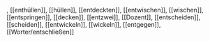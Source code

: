 , [[enthüllen]], [[hüllen]], [[entdeckten]], [[entwischen]], [[wischen]], [[entspringen]], [[decken]], [[entzwei]], [[Dozent]], [[entscheiden]], [[scheiden]], [[entwickeln]], [[wickeln]], [[entgegen]], [[Worter/entschließen]]
